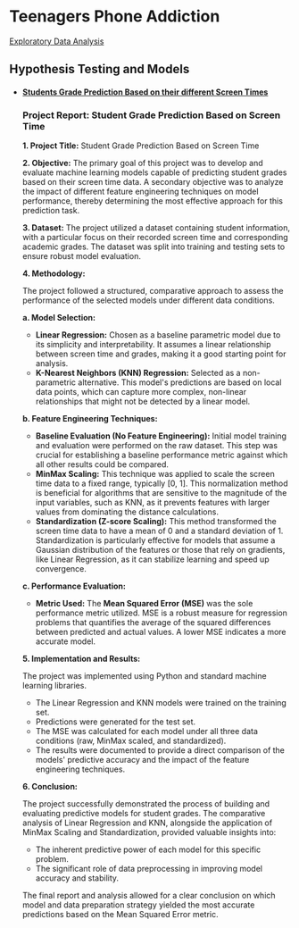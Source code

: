 # Teenagers Phone Addiction
[Exploratory Data Analysis](EDA.ipynb)

## Hypothesis Testing and Models
- #### [Students Grade Prediction Based on their different Screen Times](H1.ipynb) 
  ### Project Report: Student Grade Prediction Based on Screen Time
    **1. Project Title:**
    Student Grade Prediction Based on Screen Time

    **2. Objective:**
    The primary goal of this project was to develop and evaluate machine learning models capable of predicting student grades based on their screen time data. A secondary objective was to analyze the impact of different feature engineering techniques on model performance, thereby determining the most effective approach for this prediction task.

    **3. Dataset:**
    The project utilized a dataset containing student information, with a particular focus on their recorded screen time and corresponding academic grades. The dataset was split into training and testing sets to ensure robust model evaluation.

    **4. Methodology:**

    The project followed a structured, comparative approach to assess the performance of the selected models under different data conditions.

    **a. Model Selection:**
    * **Linear Regression:** Chosen as a baseline parametric model due to its simplicity and interpretability. It assumes a linear relationship between screen time and grades, making it a good starting point for analysis.
    * **K-Nearest Neighbors (KNN) Regression:** Selected as a non-parametric alternative. This model's predictions are based on local data points, which can capture more complex, non-linear relationships that might not be detected by a linear model.

    **b. Feature Engineering Techniques:**
    * **Baseline Evaluation (No Feature Engineering):** Initial model training and evaluation were performed on the raw dataset. This step was crucial for establishing a baseline performance metric against which all other results could be compared.
    * **MinMax Scaling:** This technique was applied to scale the screen time data to a fixed range, typically [0, 1]. This normalization method is beneficial for algorithms that are sensitive to the magnitude of the input variables, such as KNN, as it prevents features with larger values from dominating the distance calculations.
    * **Standardization (Z-score Scaling):** This method transformed the screen time data to have a mean of 0 and a standard deviation of 1. Standardization is particularly effective for models that assume a Gaussian distribution of the features or those that rely on gradients, like Linear Regression, as it can stabilize learning and speed up convergence.

    **c. Performance Evaluation:**
    * **Metric Used:** The **Mean Squared Error (MSE)** was the sole performance metric utilized. MSE is a robust measure for regression problems that quantifies the average of the squared differences between predicted and actual values. A lower MSE indicates a more accurate model.

    **5. Implementation and Results:**

    The project was implemented using Python and standard machine learning libraries.

    * The Linear Regression and KNN models were trained on the training set.
    * Predictions were generated for the test set.
    * The MSE was calculated for each model under all three data conditions (raw, MinMax scaled, and standardized).
    * The results were documented to provide a direct comparison of the models' predictive accuracy and the impact of the feature engineering techniques.

    **6. Conclusion:**

    The project successfully demonstrated the process of building and evaluating predictive models for student grades. The comparative analysis of Linear Regression and KNN, alongside the application of MinMax Scaling and Standardization, provided valuable insights into:

    * The inherent predictive power of each model for this specific problem.
    * The significant role of data preprocessing in improving model accuracy and stability.

    The final report and analysis allowed for a clear conclusion on which model and data preparation strategy yielded the most accurate predictions based on the Mean Squared Error metric.
